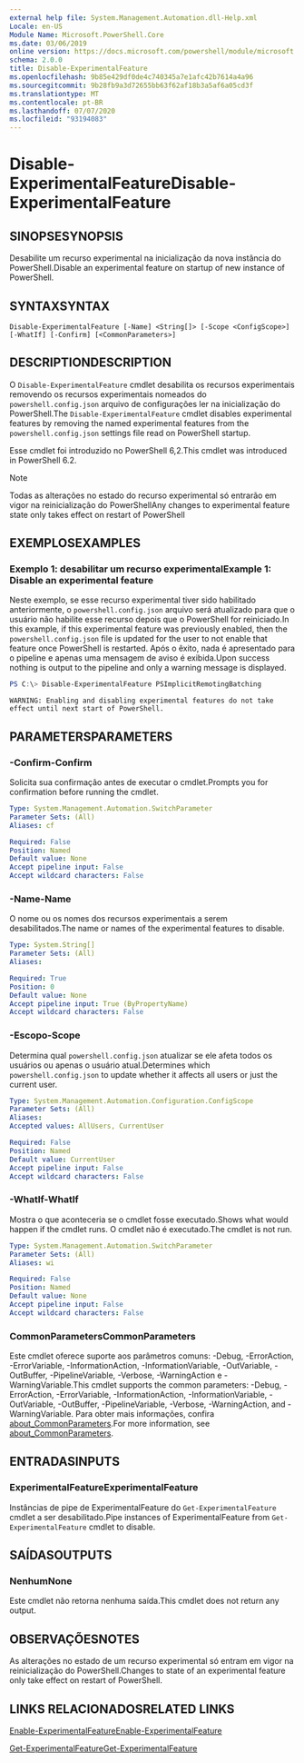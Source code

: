 ```yaml
---
external help file: System.Management.Automation.dll-Help.xml
Locale: en-US
Module Name: Microsoft.PowerShell.Core
ms.date: 03/06/2019
online version: https://docs.microsoft.com/powershell/module/microsoft.powershell.core/disable-experimentalfeature?view=powershell-6&WT.mc_id=ps-gethelp
schema: 2.0.0
title: Disable-ExperimentalFeature
ms.openlocfilehash: 9b85e429df0de4c740345a7e1afc42b7614a4a96
ms.sourcegitcommit: 9b28fb9a3d72655bb63f62af18b3a5af6a05cd3f
ms.translationtype: MT
ms.contentlocale: pt-BR
ms.lasthandoff: 07/07/2020
ms.locfileid: "93194083"
---
```

# <span data-ttu-id="20fdb-102">Disable-ExperimentalFeature</span><span class="sxs-lookup"><span data-stu-id="20fdb-102">Disable-ExperimentalFeature</span></span>

## <span data-ttu-id="20fdb-103">SINOPSE</span><span class="sxs-lookup"><span data-stu-id="20fdb-103">SYNOPSIS</span></span>
<span data-ttu-id="20fdb-104">Desabilite um recurso experimental na inicialização da nova instância do PowerShell.</span><span class="sxs-lookup"><span data-stu-id="20fdb-104">Disable an experimental feature on startup of new instance of PowerShell.</span></span>

## <span data-ttu-id="20fdb-105">SYNTAX</span><span class="sxs-lookup"><span data-stu-id="20fdb-105">SYNTAX</span></span>

```
Disable-ExperimentalFeature [-Name] <String[]> [-Scope <ConfigScope>] [-WhatIf] [-Confirm] [<CommonParameters>]
```

## <span data-ttu-id="20fdb-106">DESCRIPTION</span><span class="sxs-lookup"><span data-stu-id="20fdb-106">DESCRIPTION</span></span>

<span data-ttu-id="20fdb-107">O `Disable-ExperimentalFeature` cmdlet desabilita os recursos experimentais removendo os recursos experimentais nomeados do `powershell.config.json` arquivo de configurações ler na inicialização do PowerShell.</span><span class="sxs-lookup"><span data-stu-id="20fdb-107">The `Disable-ExperimentalFeature` cmdlet disables experimental features by removing the named experimental features from the `powershell.config.json` settings file read on PowerShell startup.</span></span>

<span data-ttu-id="20fdb-108">Esse cmdlet foi introduzido no PowerShell 6,2.</span><span class="sxs-lookup"><span data-stu-id="20fdb-108">This cmdlet was introduced in PowerShell 6.2.</span></span>

> [!NOTE]
> <span data-ttu-id="20fdb-109">Todas as alterações no estado do recurso experimental só entrarão em vigor na reinicialização do PowerShell</span><span class="sxs-lookup"><span data-stu-id="20fdb-109">Any changes to experimental feature state only takes effect on restart of PowerShell</span></span>

## <span data-ttu-id="20fdb-110">EXEMPLOS</span><span class="sxs-lookup"><span data-stu-id="20fdb-110">EXAMPLES</span></span>

### <span data-ttu-id="20fdb-111">Exemplo 1: desabilitar um recurso experimental</span><span class="sxs-lookup"><span data-stu-id="20fdb-111">Example 1: Disable an experimental feature</span></span>

<span data-ttu-id="20fdb-112">Neste exemplo, se esse recurso experimental tiver sido habilitado anteriormente, o `powershell.config.json` arquivo será atualizado para que o usuário não habilite esse recurso depois que o PowerShell for reiniciado.</span><span class="sxs-lookup"><span data-stu-id="20fdb-112">In this example, if this experimental feature was previously enabled, then the `powershell.config.json` file is updated for the user to not enable that feature once PowerShell is restarted.</span></span>
<span data-ttu-id="20fdb-113">Após o êxito, nada é apresentado para o pipeline e apenas uma mensagem de aviso é exibida.</span><span class="sxs-lookup"><span data-stu-id="20fdb-113">Upon success nothing is output to the pipeline and only a warning message is displayed.</span></span>

```powershell
PS C:\> Disable-ExperimentalFeature PSImplicitRemotingBatching
```

```Output
WARNING: Enabling and disabling experimental features do not take effect until next start of PowerShell.
```

## <span data-ttu-id="20fdb-114">PARAMETERS</span><span class="sxs-lookup"><span data-stu-id="20fdb-114">PARAMETERS</span></span>

### <span data-ttu-id="20fdb-115">-Confirm</span><span class="sxs-lookup"><span data-stu-id="20fdb-115">-Confirm</span></span>

<span data-ttu-id="20fdb-116">Solicita sua confirmação antes de executar o cmdlet.</span><span class="sxs-lookup"><span data-stu-id="20fdb-116">Prompts you for confirmation before running the cmdlet.</span></span>

```yaml
Type: System.Management.Automation.SwitchParameter
Parameter Sets: (All)
Aliases: cf

Required: False
Position: Named
Default value: None
Accept pipeline input: False
Accept wildcard characters: False
```

### <span data-ttu-id="20fdb-117">-Name</span><span class="sxs-lookup"><span data-stu-id="20fdb-117">-Name</span></span>

<span data-ttu-id="20fdb-118">O nome ou os nomes dos recursos experimentais a serem desabilitados.</span><span class="sxs-lookup"><span data-stu-id="20fdb-118">The name or names of the experimental features to disable.</span></span>

```yaml
Type: System.String[]
Parameter Sets: (All)
Aliases:

Required: True
Position: 0
Default value: None
Accept pipeline input: True (ByPropertyName)
Accept wildcard characters: False
```

### <span data-ttu-id="20fdb-119">-Escopo</span><span class="sxs-lookup"><span data-stu-id="20fdb-119">-Scope</span></span>

<span data-ttu-id="20fdb-120">Determina qual `powershell.config.json` atualizar se ele afeta todos os usuários ou apenas o usuário atual.</span><span class="sxs-lookup"><span data-stu-id="20fdb-120">Determines which `powershell.config.json` to update whether it affects all users or just the current user.</span></span>

```yaml
Type: System.Management.Automation.Configuration.ConfigScope
Parameter Sets: (All)
Aliases:
Accepted values: AllUsers, CurrentUser

Required: False
Position: Named
Default value: CurrentUser
Accept pipeline input: False
Accept wildcard characters: False
```

### <span data-ttu-id="20fdb-121">-WhatIf</span><span class="sxs-lookup"><span data-stu-id="20fdb-121">-WhatIf</span></span>

<span data-ttu-id="20fdb-122">Mostra o que aconteceria se o cmdlet fosse executado.</span><span class="sxs-lookup"><span data-stu-id="20fdb-122">Shows what would happen if the cmdlet runs.</span></span>
<span data-ttu-id="20fdb-123">O cmdlet não é executado.</span><span class="sxs-lookup"><span data-stu-id="20fdb-123">The cmdlet is not run.</span></span>

```yaml
Type: System.Management.Automation.SwitchParameter
Parameter Sets: (All)
Aliases: wi

Required: False
Position: Named
Default value: None
Accept pipeline input: False
Accept wildcard characters: False
```

### <span data-ttu-id="20fdb-124">CommonParameters</span><span class="sxs-lookup"><span data-stu-id="20fdb-124">CommonParameters</span></span>

<span data-ttu-id="20fdb-125">Este cmdlet oferece suporte aos parâmetros comuns: -Debug, -ErrorAction, -ErrorVariable, -InformationAction, -InformationVariable, -OutVariable, -OutBuffer, -PipelineVariable, -Verbose, -WarningAction e -WarningVariable.</span><span class="sxs-lookup"><span data-stu-id="20fdb-125">This cmdlet supports the common parameters: -Debug, -ErrorAction, -ErrorVariable, -InformationAction, -InformationVariable, -OutVariable, -OutBuffer, -PipelineVariable, -Verbose, -WarningAction, and -WarningVariable.</span></span> <span data-ttu-id="20fdb-126">Para obter mais informações, confira [about_CommonParameters](https://go.microsoft.com/fwlink/?LinkID=113216).</span><span class="sxs-lookup"><span data-stu-id="20fdb-126">For more information, see [about_CommonParameters](https://go.microsoft.com/fwlink/?LinkID=113216).</span></span>

## <span data-ttu-id="20fdb-127">ENTRADAS</span><span class="sxs-lookup"><span data-stu-id="20fdb-127">INPUTS</span></span>

### <span data-ttu-id="20fdb-128">ExperimentalFeature</span><span class="sxs-lookup"><span data-stu-id="20fdb-128">ExperimentalFeature</span></span>

<span data-ttu-id="20fdb-129">Instâncias de pipe de ExperimentalFeature do `Get-ExperimentalFeature` cmdlet a ser desabilitado.</span><span class="sxs-lookup"><span data-stu-id="20fdb-129">Pipe instances of ExperimentalFeature from `Get-ExperimentalFeature` cmdlet to disable.</span></span>

## <span data-ttu-id="20fdb-130">SAÍDAS</span><span class="sxs-lookup"><span data-stu-id="20fdb-130">OUTPUTS</span></span>

### <span data-ttu-id="20fdb-131">Nenhum</span><span class="sxs-lookup"><span data-stu-id="20fdb-131">None</span></span>

<span data-ttu-id="20fdb-132">Este cmdlet não retorna nenhuma saída.</span><span class="sxs-lookup"><span data-stu-id="20fdb-132">This cmdlet does not return any output.</span></span>

## <span data-ttu-id="20fdb-133">OBSERVAÇÕES</span><span class="sxs-lookup"><span data-stu-id="20fdb-133">NOTES</span></span>

<span data-ttu-id="20fdb-134">As alterações no estado de um recurso experimental só entram em vigor na reinicialização do PowerShell.</span><span class="sxs-lookup"><span data-stu-id="20fdb-134">Changes to state of an experimental feature only take effect on restart of PowerShell.</span></span>

## <span data-ttu-id="20fdb-135">LINKS RELACIONADOS</span><span class="sxs-lookup"><span data-stu-id="20fdb-135">RELATED LINKS</span></span>

[<span data-ttu-id="20fdb-136">Enable-ExperimentalFeature</span><span class="sxs-lookup"><span data-stu-id="20fdb-136">Enable-ExperimentalFeature</span></span>](Enable-ExperimentalFeature.md)

[<span data-ttu-id="20fdb-137">Get-ExperimentalFeature</span><span class="sxs-lookup"><span data-stu-id="20fdb-137">Get-ExperimentalFeature</span></span>](Get-ExperimentalFeature.md)
